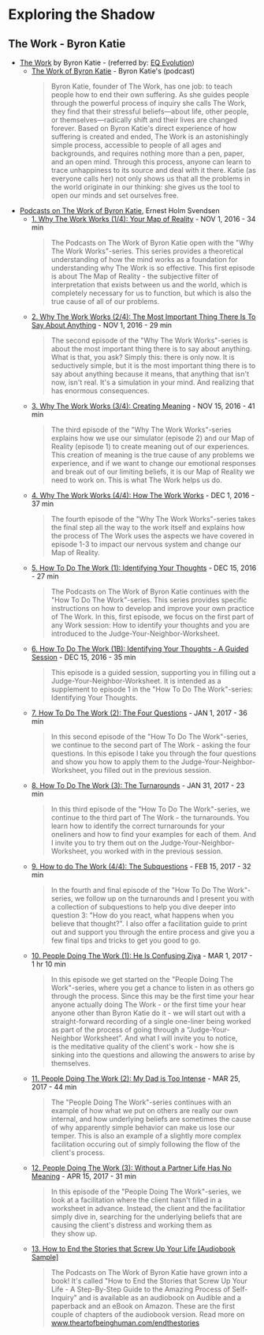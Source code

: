 # Exploring the Shadow

## The Work - Byron Katie

* [The Work](https://thework.com/) by Byron Katie - (referred by: [EQ Evolution](https://podcasts.apple.com/us/podcast/is-your-thinking-causing-you-stress-candice-dick/id1288535512?i=1000397134570))
  * [The Work of Byron Katie](https://podcasts.apple.com/us/podcast/the-work-of-byron-katie/id292263838) -  Byron Katie's (podcast)
    > Byron Katie, founder of The Work, has one job: to teach people how to end their own suffering. As she guides people through the powerful process of inquiry she calls The Work, they find that their stressful beliefs—about life, other people, or themselves—radically shift and their lives are changed forever. Based on Byron Katie's direct experience of how suffering is created and ended, The Work is an astonishingly simple process, accessible to people of all ages and backgrounds, and requires nothing more than a pen, paper, and an open mind. Through this process, anyone can learn to trace unhappiness to its source and deal with it there. Katie (as everyone calls her) not only shows us that all the problems in the world originate in our thinking: she gives us the tool to open our minds and set ourselves free.
* [Podcasts on The Work of Byron Katie](https://podcasts.apple.com/us/podcast/podcasts-on-the-work-of-byron-katie/id1170724420), Ernest Holm Svendsen
  - [1. Why The Work Works (1/4): Your Map of Reality](https://podcasts.apple.com/us/podcast/1-why-the-work-works-1-4-your-map-of-reality/id1170724420?i=1000377254851) - NOV 1, 2016 - 34 min 
    > The Podcasts on The Work of Byron Katie open with the "Why The Work Works"-series. This series provides a theoretical understanding of how the mind works as a foundation for understanding why The Work is so effective. This first episode is about The Map of Reality - the subjective filter of interpretation that exists between us and the world, which is completely necessary for us to function, but which is also the true cause of all of our problems.
  - [2. Why The Work Works (2/4): The Most Important Thing There Is To Say About Anything](https://podcasts.apple.com/us/podcast/2-why-work-works-2-4-most-important-thing-there-is/id1170724420?i=1000377369376) - NOV 1, 2016 - 29 min 
    > The second episode of the "Why The Work Works"-series is about the most important thing there is to say about anything. What is that, you ask? Simply this: there is only now. It is seductively simple, but it is the most important thing there is to say about anything because it means, that anything that isn't now, isn't real. It's a simulation in your mind. And realizing that has enormous consequences. 
  - [3. Why The Work Works (3/4): Creating Meaning](https://podcasts.apple.com/us/podcast/3-why-the-work-works-3-4-creating-meaning/id1170724420?i=1000377899906) - NOV 15, 2016 - 41 min 
    > The third episode of the "Why The Work Works"-series explains how we use our simulator (episode 2) and our Map of Reality (episode 1) to create meaning out of our experiences. This creation of meaning is the true cause of any problems we experience, and if we want to change our emotional responses and break out of our limiting beliefs, it is our Map of Reality we need to work on. This is what The Work helps us do.
  - [4. Why The Work Works (4/4): How The Work Works](https://podcasts.apple.com/us/podcast/4-why-the-work-works-4-4-how-the-work-works/id1170724420?i=1000378496147) - DEC 1, 2016 - 37 min 
    > The fourth episode of the "Why The Work Works"-series takes the final step all the way to the work itself and explains how the process of The Work uses the aspects we have covered in episode 1-3 to impact our nervous system and change our Map of Reality.
  - [5. How To Do The Work (1): Identifying Your Thoughts](https://podcasts.apple.com/us/podcast/5-how-to-do-the-work-1-identifying-your-thoughts/id1170724420?i=1000378988116) - DEC 15, 2016 - 27 min 
    > The Podcasts on The Work of Byron Katie continues with the "How To Do The Work"-series. This series provides specific instructions on how to develop and improve your own practice of The Work. In this, first episode, we focus on the first part of any Work session: How to identify your thoughts and you are introduced to the Judge-Your-Neighbor-Worksheet.
  - [6. How To Do The Work (1B): Identifying Your Thoughts - A Guided Session](https://podcasts.apple.com/us/podcast/6-how-to-do-work-1b-identifying-your-thoughts-guided/id1170724420?i=1000378988117) - DEC 15, 2016 - 35 min 
    >This episode is a guided session, supporting you in filling out a Judge-Your-Neighbor-Worksheet. It is intended as a supplement to episode 1 in the "How To Do The Work"-series: Identifying Your Thoughts.
  - [7. How To Do The Work (2): The Four Questions](https://podcasts.apple.com/us/podcast/7-how-to-do-the-work-2-the-four-questions/id1170724420?i=1000379489900) - JAN 1, 2017 - 36 min 
    >In this second episode of the "How To Do The Work"-series, we continue to the second part of The Work - asking the four questions. In this episode I take you through the four questions and show you how to apply them to the Judge-Your-Neighbor-Worksheet, you filled out in the previous session.
  - [8. How To Do The Work (3): The Turnarounds](https://podcasts.apple.com/us/podcast/8-how-to-do-the-work-3-the-turnarounds/id1170724420?i=1000380666667) - JAN 31, 2017 - 23 min 
    > In this third episode of the "How To Do The Work"-series, we continue to the third part of The Work - the turnarounds. You learn how to identify the correct turnarounds for your oneliners and how to find your examples for each of them. And I invite you to try them out on the Judge-Your-Neighbor-Worksheet, you worked with in the previous session.
  - [9. How to do The Work (4/4): The Subquestions](https://podcasts.apple.com/us/podcast/9-how-to-do-the-work-4-4-the-subquestions/id1170724420?i=1000381260685) - FEB 15, 2017 - 32 min 
    > In the fourth and final episode of the "How To Do The Work"-series, we follow up on the turnarounds and I present you with a collection of subquestions to help you dive deeper into question 3: "How do you react, what happens when you believe that thought?". I also offer a facilitation guide to print out and support you through the entire    process and give you a few final tips and tricks to get you good to go.
  - [10. People Doing The Work (1): He Is Confusing Ziya](https://podcasts.apple.com/us/podcast/10-people-doing-the-work-1-he-is-confusing-ziya/id1170724420?i=1000382061260) - MAR 1, 2017 - 1 hr 10 min 
    > In this episode we get started on the "People Doing The Work"-series, where you get a chance to listen in as others go through the process. Since this may be the first time your hear anyone actually doing The Work - or the first time your hear anyone other than Byron Katie do it - we will start out with a straight-forward recording of a single    one-liner being worked as part of the process of going through a “Judge-Your-Neighbor Worksheet”. And what I will invite you to notice, is the meditative quality of the client's work - how she is sinking into the questions and allowing the answers to arise by themselves.
  - [11. People Doing The Work (2): My Dad is Too Intense](https://podcasts.apple.com/us/podcast/11-people-doing-the-work-2-my-dad-is-too-intense/id1170724420?i=1000383118829) - MAR 25, 2017 - 44 min 
    > The "People Doing The Work"-series continues with an example of how what we put on others are really our own internal, and how underlying beliefs are sometimes the cause of why apparently simple behavior can make us lose our temper. This is also an example of a slightly more complex facilitation occuring out of simply following the flow of the client's    process.
  - [12. People Doing The Work (3): Without a Partner Life Has No Meaning](https://podcasts.apple.com/us/podcast/12-people-doing-work-3-without-partner-life-has-no/id1170724420?i=1000384478206) - APR 15, 2017 - 31 min 
    > In this episode of the "People Doing The Work"-series, we look at a facilitation where the client hasn't filled in a worksheet in advance. Instead, the client and the facilitatior simply dive in, searching for the underlying beliefs that are causing the client's distress and    working them as they show up.
  - [13. How to End the Stories that Screw Up Your Life [Audiobook Sample]](https://podcasts.apple.com/us/podcast/13-how-to-end-stories-that-screw-up-your-life-audiobook/id1170724420?i=1000417837368)
    > The Podcasts on The Work of Byron Katie have grown into a book! It's called "How to End the Stories that Screw Up Your Life - A Step-By-Step Guide to the Amazing Process of Self-Inquiry" and is available as an audiobook on Audible and a paperback and an eBook on Amazon. These are the first couple of chapters of the audiobook version. Read more on www.theartofbeinghuman.com/endthestories
